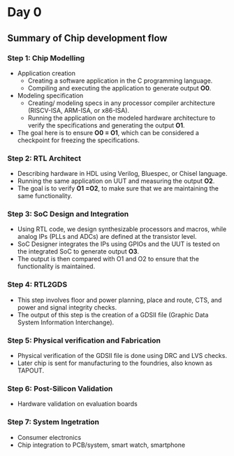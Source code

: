 # Day 0
## Summary of Chip development flow 
### Step 1: Chip Modelling 
* Application creation
  - Creating a software application in the C programming language.
  - Compiling and executing the application to generate output **O0**.
* Modeling specification
  - Creating/ modeling specs in any processor compiler architecture (RISCV-ISA, ARM-ISA, or x86-ISA).
  - Running the application on the modeled  hardware architecture to verify the specifications and generating the output **O1**.
* The goal here is to ensure **O0 = O1**, which can be considered a checkpoint for freezing the specifications.
### Step 2: RTL Architect
<!-- RTL is the abstraction level used to describe digital designs in terms of data flow between registers and the logic that operates on them. It defines the functional behavior of a design. -->
* Describing hardware in HDL using Verilog, Bluespec, or Chisel language.
* Running the same application on UUT and measuring the output **O2**.
* The goal is to verify **O1 =O2**, to make sure that we are maintaining the same functionality. 
### Step 3: SoC Design and Integration
* Using RTL code, we design synthesizable processors and macros, while analog IPs (PLLs and ADCs) are defined at the transistor level.
* SoC Designer integrates the IPs using GPIOs and the UUT is tested on the integrated SoC to generate output **O3**.
* The output is then compared with O1 and O2 to ensure that the functionality is maintained. 
### Step 4: RTL2GDS
* This step involves floor and power planning, place and route, CTS, and power and signal integrity checks.
* The output of this step is the creation of a GDSII file (Graphic Data System Information Interchange).
### Step 5: Physical verification and Fabrication 
* Physical verification of the GDSII file is done using DRC and LVS checks.
* Later chip is sent for manufacturing to the foundries, also known as TAPOUT.  
### Step 6: Post-Silicon Validation
* Hardware validation on evaluation boards
### Step 7: System Ingetration 
* Consumer electronics
* Chip integration to PCB/system, smart watch, smartphone
